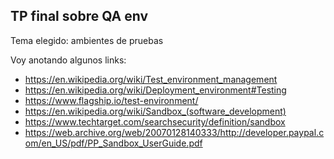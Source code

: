 ## TP final sobre QA env

Tema elegido: ambientes de pruebas

Voy anotando algunos links:

- https://en.wikipedia.org/wiki/Test_environment_management
- https://en.wikipedia.org/wiki/Deployment_environment#Testing
- https://www.flagship.io/test-environment/
- https://en.wikipedia.org/wiki/Sandbox_(software_development)
- https://www.techtarget.com/searchsecurity/definition/sandbox
- https://web.archive.org/web/20070128140333/http://developer.paypal.com/en_US/pdf/PP_Sandbox_UserGuide.pdf

